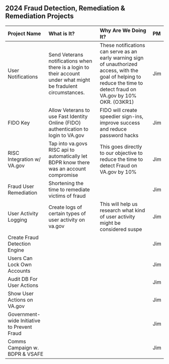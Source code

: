 ## 2024 Fraud Detection, Remediation & Remediation Projects

| Project Name          | What is It?       | Why Are We Doing It? | PM |
| :------------- |:------------- | :----- | :----- |
| User Notifications | Send Veterans notifications when there is a login to their account under what might be fradulent circumstances. | These notifications can serve as an early warning sign of unauthorized access, with the goal of helping to reduce the time to detect fraud on VA.gov by 10% OKR. (O3KR1)| Jim |
| FIDO Key|  Allow Veterans to use Fast Identity Online (FIDO) authentication to login to VA.gov | FIDO will create speedier sign-ins, improve success and reduce password hacks | Jim |
| RISC Integration w/ VA.gov | Tap into va.govs RISC api to automatically let BDPR know there was an account compromise| This goes directly to our objective to reduce the time to detect Fraud on VA.gov by 10% | Jim |
| Fraud User Remediation | Shortening the time to remediate victims of fraud | | Jim |
| User Activity Logging | Create logs of certain types of user activity on va.gov  | This will help us research what kind of user activity might be considered suspe |  Jim |
| Create Fraud Detection Engine |  | | Jim  |
| Users Can Lock Own Accounts |  | | Jim  |
| Audit DB For User Actions |  | |  Jim |
| Show User Actions on VA.gov|  | | Jim  |
| Government-wide Initiative to Prevent Fraud |  | | Jim  |
| Comms Campaign w. BDPR & VSAFE |  | | Jim  |
